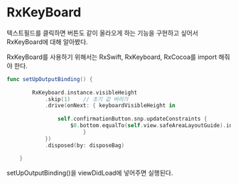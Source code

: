 # RxKeyBoard

텍스트필드를 클릭하면 버튼도 같이 올라오게 하는 기능을 구현하고 싶어서 RxKeyBoard에 대해 알아봤다.

RxKeyBoard를 사용하기 위해서는 RxSwift, RxKeyboard, RxCocoa를 import 해줘야 한다.

```swift
func setUpOutputBinding() {
        
        RxKeyboard.instance.visibleHeight
            .skip(1)    // 초기 값 버리기
            .drive(onNext: { keyboardVisibleHeight in
                
                self.confirmationButton.snp.updateConstraints {
                    $0.bottom.equalTo(self.view.safeAreaLayoutGuide).inset(keyboardVisibleHeight)
                        }
            })
            .disposed(by: disposeBag)
        
    }
```

setUpOutputBinding()을 viewDidLoad에 넣어주면 실행된다.